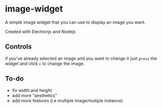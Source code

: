 # image-widget

A simple image widget that you can use to display an image you want.

Created with Electronjs and Nodejs

## Controls

if you've already selected an image and you want to change it just ``press`` the widget and click ``c`` to change the image.

## To-do
- fix width and height
- add more "aesthetics"
- add more features (i.e multiple image/mutiple instance)